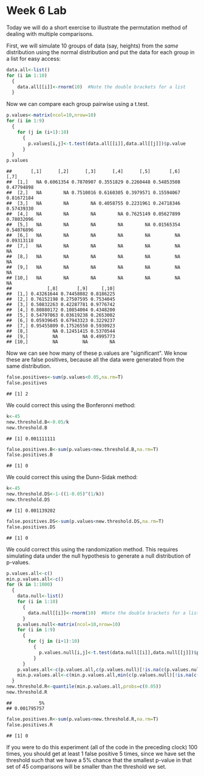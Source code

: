 Week 6 Lab
=============
  
Today we will do a short exercise to illustrate the permutation method of dealing with multiple comparisons.

First, we will simulate 10 groups of data (say, heights) from the *same* distribution using the normal distribution and put the data for each group in a list for easy access:


```r
data.all<-list()
for (i in 1:10)
  {
    data.all[[i]]<-rnorm(10)  #Note the double brackets for a list
  }
```

Now we can compare each group pairwise using a t.test.


```r
p.values<-matrix(ncol=10,nrow=10)
for (i in 1:9)
  {
    for (j in (i+1):10)
      {
        p.values[i,j]<-t.test(data.all[[i]],data.all[[j]])$p.value 
      }
  }
p.values
```

```
##       [,1]      [,2]      [,3]      [,4]      [,5]       [,6]       [,7]
##  [1,]   NA 0.6061354 0.7870907 0.3551829 0.2260448 0.54853508 0.47794898
##  [2,]   NA        NA 0.7510016 0.6160305 0.3979571 0.15594067 0.81672184
##  [3,]   NA        NA        NA 0.4058755 0.2231961 0.24718346 0.57439330
##  [4,]   NA        NA        NA        NA 0.7625149 0.05627899 0.78032096
##  [5,]   NA        NA        NA        NA        NA 0.01565354 0.54076896
##  [6,]   NA        NA        NA        NA        NA         NA 0.09313118
##  [7,]   NA        NA        NA        NA        NA         NA         NA
##  [8,]   NA        NA        NA        NA        NA         NA         NA
##  [9,]   NA        NA        NA        NA        NA         NA         NA
## [10,]   NA        NA        NA        NA        NA         NA         NA
##             [,8]       [,9]     [,10]
##  [1,] 0.43261644 0.74458082 0.8186225
##  [2,] 0.76152198 0.27507595 0.7534045
##  [3,] 0.50832263 0.42287781 0.9776742
##  [4,] 0.80880172 0.10854004 0.4348200
##  [5,] 0.54797063 0.03619238 0.2653002
##  [6,] 0.05939645 0.67943323 0.3229237
##  [7,] 0.95455809 0.17526550 0.5930923
##  [8,]         NA 0.12451415 0.5370544
##  [9,]         NA         NA 0.4995773
## [10,]         NA         NA        NA
```

Now we can see how many of these p.values are "significant". We know these are false positives, because all the data were generated from the same distribution.


```r
false.positives<-sum(p.values<0.05,na.rm=T)
false.positives
```

```
## [1] 2
```

We could correct this using the Bonferonni method:


```r
k<-45
new.threshold.B<-0.05/k
new.threshold.B
```

```
## [1] 0.001111111
```

```r
false.positives.B<-sum(p.values<new.threshold.B,na.rm=T)
false.positives.B
```

```
## [1] 0
```

We could correct this using the Dunn-Sidak method:


```r
k<-45
new.threshold.DS<-1-((1-0.05)^(1/k))
new.threshold.DS
```

```
## [1] 0.001139202
```

```r
false.positives.DS<-sum(p.values<new.threshold.DS,na.rm=T)
false.positives.DS
```

```
## [1] 0
```

We could correct this using the randomization method. This requires simulating data under the null hypothesis to generate a null distribution of p-values.



```r
p.values.all<-c()
min.p.values.all<-c()
for (k in 1:1000)
  {
    data.null<-list()
    for (i in 1:10)
      {
        data.null[[i]]<-rnorm(10)  #Note the double brackets for a list
      }
    p.values.null<-matrix(ncol=10,nrow=10)
    for (i in 1:9)
      {
        for (j in (i+1):10)
          {
            p.values.null[i,j]<-t.test(data.null[[i]],data.null[[j]])$p.value 
          }
      }
    p.values.all<-c(p.values.all,c(p.values.null)[!is.na(c(p.values.null))])
    min.p.values.all<-c(min.p.values.all,min(c(p.values.null)[!is.na(c(p.values.null))]))
  }
new.threshold.R<-quantile(min.p.values.all,probs=c(0.05))
new.threshold.R
```

```
##          5% 
## 0.001795757
```

```r
false.positives.R<-sum(p.values<new.threshold.R,na.rm=T)
false.positives.R
```

```
## [1] 0
```

If you were to do this experiment (all of the code in the preceding clock) 100 times, you should get at least 1 false positive 5 times, since we have set the threshold such that we have a 5% chance that the smallest p-value in that set of 45 comparisons will be smaller than the threshold we set.
